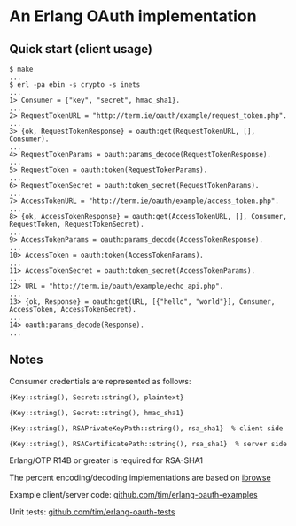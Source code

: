 # An Erlang OAuth implementation

## Quick start (client usage)

    $ make
    ...
    $ erl -pa ebin -s crypto -s inets
    ...
    1> Consumer = {"key", "secret", hmac_sha1}.
    ...
    2> RequestTokenURL = "http://term.ie/oauth/example/request_token.php".
    ...
    3> {ok, RequestTokenResponse} = oauth:get(RequestTokenURL, [], Consumer).
    ...
    4> RequestTokenParams = oauth:params_decode(RequestTokenResponse).
    ...
    5> RequestToken = oauth:token(RequestTokenParams).
    ...
    6> RequestTokenSecret = oauth:token_secret(RequestTokenParams).
    ...
    7> AccessTokenURL = "http://term.ie/oauth/example/access_token.php".
    ...
    8> {ok, AccessTokenResponse} = oauth:get(AccessTokenURL, [], Consumer, RequestToken, RequestTokenSecret).
    ...
    9> AccessTokenParams = oauth:params_decode(AccessTokenResponse).
    ...
    10> AccessToken = oauth:token(AccessTokenParams).
    ...
    11> AccessTokenSecret = oauth:token_secret(AccessTokenParams).
    ...
    12> URL = "http://term.ie/oauth/example/echo_api.php".
    ...
    13> {ok, Response} = oauth:get(URL, [{"hello", "world"}], Consumer, AccessToken, AccessTokenSecret).
    ...
    14> oauth:params_decode(Response).
    ...

## Notes

Consumer credentials are represented as follows:

    {Key::string(), Secret::string(), plaintext}

    {Key::string(), Secret::string(), hmac_sha1}

    {Key::string(), RSAPrivateKeyPath::string(), rsa_sha1}  % client side

    {Key::string(), RSACertificatePath::string(), rsa_sha1}  % server side


Erlang/OTP R14B or greater is required for RSA-SHA1

The percent encoding/decoding implementations are based on [ibrowse](https://github.com/cmullaparthi/ibrowse)

Example client/server code: [github.com/tim/erlang-oauth-examples](https://github.com/tim/erlang-oauth-examples)

Unit tests: [github.com/tim/erlang-oauth-tests](https://github.com/tim/erlang-oauth-tests)
